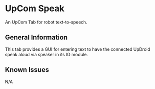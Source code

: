# UpCom Speak

An UpCom Tab for robot text-to-speech.

## General Information

This tab provides a GUI for entering text to have the connected UpDroid speak aloud via speaker in its IO module.

## Known Issues

N/A
